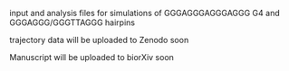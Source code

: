 input and analysis files for simulations of GGGAGGGAGGGAGGG G4 and GGGAGGG/GGGTTAGGG hairpins

trajectory data will be uploaded to Zenodo soon

Manuscript will be uploaded to biorXiv soon
